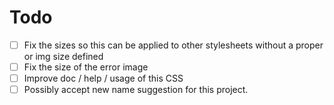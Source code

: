 # Todo

- [ ] Fix the sizes so this can be applied to other stylesheets without a proper or img size defined
- [ ] Fix the size of the error image
- [ ] Improve doc / help / usage of this CSS
- [ ] Possibly accept new name suggestion for this project. 
